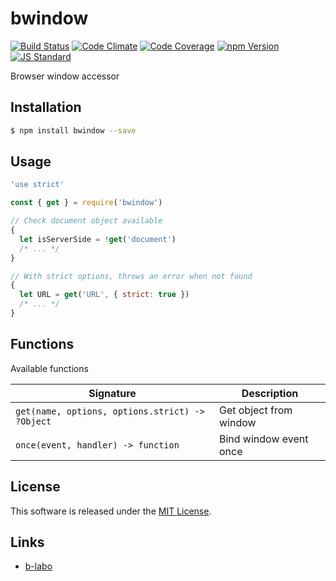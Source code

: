 bwindow
==========

<!---
This file is generated by ape-tmpl. Do not update manually.
--->

<!-- Badge Start -->
<a name="badges"></a>

[![Build Status][bd_travis_shield_url]][bd_travis_url]
[![Code Climate][bd_codeclimate_shield_url]][bd_codeclimate_url]
[![Code Coverage][bd_codeclimate_coverage_shield_url]][bd_codeclimate_url]
[![npm Version][bd_npm_shield_url]][bd_npm_url]
[![JS Standard][bd_standard_shield_url]][bd_standard_url]

[bd_repo_url]: https://github.com/b-labo/bwindow
[bd_travis_url]: http://travis-ci.org/b-labo/bwindow
[bd_travis_shield_url]: http://img.shields.io/travis/b-labo/bwindow.svg?style=flat
[bd_travis_com_url]: http://travis-ci.com/b-labo/bwindow
[bd_travis_com_shield_url]: https://api.travis-ci.com/b-labo/bwindow.svg?token=
[bd_license_url]: https://github.com/b-labo/bwindow/blob/master/LICENSE
[bd_codeclimate_url]: http://codeclimate.com/github/b-labo/bwindow
[bd_codeclimate_shield_url]: http://img.shields.io/codeclimate/github/b-labo/bwindow.svg?style=flat
[bd_codeclimate_coverage_shield_url]: http://img.shields.io/codeclimate/coverage/github/b-labo/bwindow.svg?style=flat
[bd_gemnasium_url]: https://gemnasium.com/b-labo/bwindow
[bd_gemnasium_shield_url]: https://gemnasium.com/b-labo/bwindow.svg
[bd_npm_url]: http://www.npmjs.org/package/bwindow
[bd_npm_shield_url]: http://img.shields.io/npm/v/bwindow.svg?style=flat
[bd_standard_url]: http://standardjs.com/
[bd_standard_shield_url]: https://img.shields.io/badge/code%20style-standard-brightgreen.svg

<!-- Badge End -->


<!-- Description Start -->
<a name="description"></a>

Browser window accessor

<!-- Description End -->


<!-- Overview Start -->
<a name="overview"></a>



<!-- Overview End -->


<!-- Sections Start -->
<a name="sections"></a>

<!-- Section from "doc/guides/01.Installation.md.hbs" Start -->

<a name="section-doc-guides-01-installation-md"></a>

Installation
-----

```bash
$ npm install bwindow --save
```


<!-- Section from "doc/guides/01.Installation.md.hbs" End -->

<!-- Section from "doc/guides/02.Usage.md.hbs" Start -->

<a name="section-doc-guides-02-usage-md"></a>

Usage
---------

```javascript
'use strict'

const { get } = require('bwindow')

// Check document object available
{
  let isServerSide = !get('document')
  /* ... */
}

// With strict options, throws an error when not found
{
  let URL = get('URL', { strict: true })
  /* ... */
}

```


<!-- Section from "doc/guides/02.Usage.md.hbs" End -->

<!-- Section from "doc/guides/03.Functions.md.hbs" Start -->

<a name="section-doc-guides-03-functions-md"></a>

Functions
---------

Available functions

| Signature | Description |
| ---- | ----------- |
| `get(name, options, options.strict) -> ?Object` | Get object from window |
| `once(event, handler) -> function` | Bind window event once |


<!-- Section from "doc/guides/03.Functions.md.hbs" End -->


<!-- Sections Start -->


<!-- LICENSE Start -->
<a name="license"></a>

License
-------
This software is released under the [MIT License](https://github.com/b-labo/bwindow/blob/master/LICENSE).

<!-- LICENSE End -->


<!-- Links Start -->
<a name="links"></a>

Links
------

+ [b-labo][b_labo_url]

[b_labo_url]: https://github.com/b-labo

<!-- Links End -->
